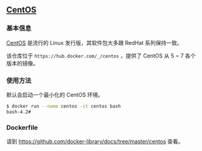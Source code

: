 ## [CentOS](https://hub.docker.com/_/centos)

### 基本信息

[CentOS](https://en.wikipedia.org/wiki/CentOS) 是流行的 Linux 发行版，其软件包大多跟 RedHat 系列保持一致。

该仓库位于 `https://hub.docker.com/_/centos` ，提供了 CentOS 从 5 ~ 7 各个版本的镜像。

### 使用方法

默认会启动一个最小化的 CentOS 环境。

```bash
$ docker run --name centos -it centos bash
bash-4.2#
```

### Dockerfile

请到 https://github.com/docker-library/docs/tree/master/centos 查看。
